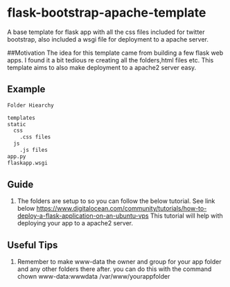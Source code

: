 # flask-bootstrap-apache-template
A base template for flask app with all the css files included for twitter bootstrap, also included a wsgi file for deployment to a apache server.

##Motivation
  The idea for this template came from building a few flask web apps. I found it a bit tedious re creating all the folders,html files etc. This template aims to also make deployment to a apache2 server easy.
  
## Example

```python
Folder Hiearchy

templates
static
  css
    .css files
  js
    .js files
app.py
flaskapp.wsgi

```

## Guide

1) The folders are setup to so you can follow the below tutorial. See link below
 https://www.digitalocean.com/community/tutorials/how-to-deploy-a-flask-application-on-an-ubuntu-vps
 This tutorial will help with deploying your app to a apache2 server.

## Useful Tips
1) Remember to make www-data the owner and group for your app folder and any other folders there after.
   you can do this with the command chown www-data:wwwdata /var/www/yourappfolder 